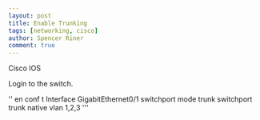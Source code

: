 ```yaml
---
layout: post
title: Enable Trunking
tags: [networking, cisco]
author: Spencer Riner
comment: true
---
```

Cisco IOS

Login to the switch. 

''
en
conf t
Interface GigabitEthernet0/1
switchport mode trunk
switchport trunk native vlan 1,2,3
'''

